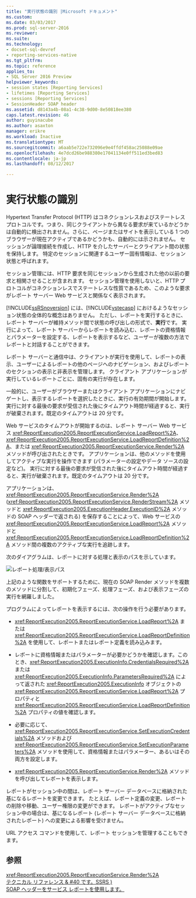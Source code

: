 ```yaml
---
title: "実行状態の識別 |Microsoft ドキュメント"
ms.custom: 
ms.date: 03/03/2017
ms.prod: sql-server-2016
ms.reviewer: 
ms.suite: 
ms.technology:
- docset-sql-devref
- reporting-services-native
ms.tgt_pltfrm: 
ms.topic: reference
applies_to:
- SQL Server 2016 Preview
helpviewer_keywords:
- session states [Reporting Services]
- lifetimes [Reporting Services]
- sessions [Reporting Services]
- SessionHeader SOAP header
ms.assetid: d8143a4b-08a1-4c38-9d00-8e50818ee380
caps.latest.revision: 46
author: guyinacube
ms.author: asaxton
manager: erikre
ms.workload: Inactive
ms.translationtype: MT
ms.sourcegitcommit: a6aab5e722e732096e9e4ffdf458ac25088e09ae
ms.openlocfilehash: 4e7dcd26be988380e17041134e0ff511ed3bed83
ms.contentlocale: ja-jp
ms.lasthandoff: 08/12/2017

---
```

# <a name="identifying-execution-state"></a>実行状態の識別
  Hypertext Transfer Protocol (HTTP) はコネクションレスおよびステートレス プロトコルです。つまり、同じクライアントから異なる要求が来ているかどうかは自動的に検出されません。さらに、ページまたはサイトを表示している 1 つのブラウザーが現在アクティブであるかどうかも、自動的には示されません。 セッションが論理接続を作成し、HTTP を介したサーバーとクライアント間の状態を保持します。 特定のセッションに関連するユーザー固有情報は、セッション状態と呼ばれます。  
  
 セッション管理には、HTTP 要求を同じセッションから生成された他の以前の要求と相関させることが含まれます。 セッション管理を使用しないと、HTTP プロトコルがコネクションレスでステートレスな性質であるため、このような要求がレポート サーバー Web サービスと関係なく表示されます。  
  
 [!INCLUDE[ssRSnoversion](../../includes/ssrsnoversion-md.md)] には、[!INCLUDE[vstecasp](../../includes/vstecasp-md.md)] におけるようなセッション状態の全体的な概念はありません。 ただし、レポートを実行するときに、レポート サーバーが維持メソッド間で状態の呼び出しの形式で、**実行**です。 実行によって、レポート サーバーからレポートを読み込む、レポートの資格情報とパラメーターを設定する、レポートを表示するなど、ユーザーが複数の方法でレポートと対話することができます。  
  
 レポート サーバーと通信中は、クライアントが実行を使用して、レポートの表示、ユーザーによるレポートの他のページへのナビゲーション、およびレポートのセクションの表示と非表示を管理します。 クライアント アプリケーションが実行しているレポートごとに、固有の実行が存在します。  
  
 一般的に、ユーザーがブラウザーまたはクライアント アプリケーションにナビゲートし、表示するレポートを選択したときに、実行の有効期間が開始します。 実行に対する最後の要求が受信された後にタイムアウト時間が経過すると、実行が破棄されます。既定のタイムアウトは 20 分です。  
  
 Web サービスのタイムアウトが開始するのは、レポート サーバー Web サービス <xref:ReportExecution2005.ReportExecutionService.LoadReport%2A>、<xref:ReportExecution2005.ReportExecutionService.LoadReportDefinition%2A>、または <xref:ReportExecution2005.ReportExecutionService.Render%2A> メソッドが呼び出されたときです。 アプリケーションは、他のメソッドを使用してアクティブな実行を操作できます (パラメーターの設定やデータ ソースの設定など)。 実行に対する最後の要求が受信された後にタイムアウト時間が経過すると、実行が破棄されます。既定のタイムアウトは 20 分です。  
  
 アプリケーションは、<xref:ReportExecution2005.ReportExecutionService.Render%2A> (<xref:ReportExecution2005.ReportExecutionService.RenderStream%2A> メソッドと <xref:ReportExecution2005.ExecutionHeader.ExecutionID%2A> メソッドの SOAP ヘッダーで返される) を保存することによって、Web サービスの <xref:ReportExecution2005.ReportExecutionService.LoadReport%2A> メソッドと <xref:ReportExecution2005.ReportExecutionService.LoadReportDefinition%2A> メソッド間の複数のアクティブな実行を追跡します。  
  
 次のダイアグラムは、レポートに対する処理と表示のパスを示しています。  
  
 ![レポート処理/表示パス](../../reporting-services/report-server-web-service-net-framework-soap-headers/media/rs-render-process-diagram.gif "レポート処理/表示パス")  
  
 上記のような関数をサポートするために、現在の SOAP Render メソッドを複数のメソッドに分割して、初期化フェーズ、処理フェーズ、および表示フェーズの実行を網羅しました。  
  
 プログラムによってレポートを表示するには、次の操作を行う必要があります。  
  
-   <xref:ReportExecution2005.ReportExecutionService.LoadReport%2A> または <xref:ReportExecution2005.ReportExecutionService.LoadReportDefinition%2A> を使用して、レポートまたはレポート定義を読み込みます。  
  
-   レポートに資格情報またはパラメーターが必要かどうかを確認します。このとき、<xref:ReportExecution2005.ExecutionInfo.CredentialsRequired%2A> または <xref:ReportExecution2005.ExecutionInfo.ParametersRequired%2A> によって返された <xref:ReportExecution2005.ExecutionInfo> オブジェクトの <xref:ReportExecution2005.ReportExecutionService.LoadReport%2A> プロパティと <xref:ReportExecution2005.ReportExecutionService.LoadReportDefinition%2A> プロパティの値を確認します。  
  
-   必要に応じて、<xref:ReportExecution2005.ReportExecutionService.SetExecutionCredentials%2A> メソッドおよび <xref:ReportExecution2005.ReportExecutionService.SetExecutionParameters%2A> メソッドを使用して、資格情報またはパラメーター、あるいはその両方を設定します。  
  
-   <xref:ReportExecution2005.ReportExecutionService.Render%2A> メソッドを呼び出してレポートを表示します。  
  
 レポートがセッション中の間は、レポート サーバー データベースに格納された基になるレポートを変更できます。 たとえば、レポート定義の変更、レポートの削除や移動、ユーザー権限の変更ができます。 レポートがアクティブなセッション中の場合は、基になるレポート (レポート サーバー データベースに格納されたレポート) への変更による影響を受けません。  
  
 URL アクセス コマンドを使用して、レポート セッションを管理することもできます。  
  
## <a name="see-also"></a>参照  
 <xref:ReportExecution2005.ReportExecutionService.Render%2A>   
 [テクニカル リファレンス & #40 です。SSRS &#41;](../../reporting-services/technical-reference-ssrs.md)   
 [SOAP ヘッダーをサービス レポートを使用します。](../../reporting-services/report-server-web-service-net-framework-soap-headers/using-reporting-services-soap-headers.md)  
  
  

